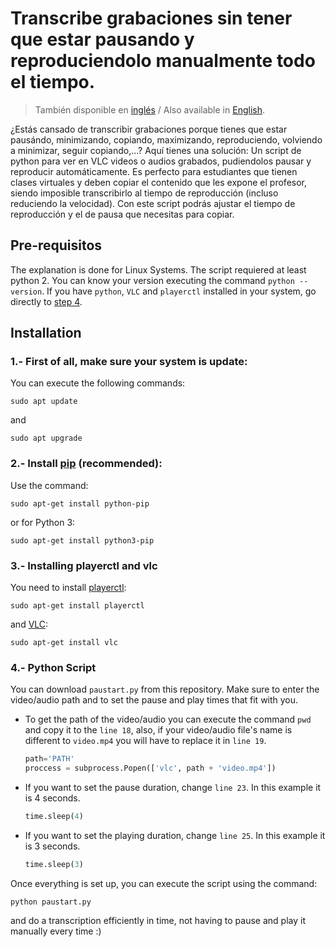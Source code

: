 # Transcribe grabaciones sin tener que estar pausando y reproduciendolo manualmente todo el tiempo.

>También disponible en [inglés](./README.md) / Also available in [English](./README.md).

¿Estás cansado de transcribir grabaciones porque tienes que estar pausándo, minimizando, copiando, maximizando, reproduciendo, volviendo a minimizar, seguir copiando,...? Aquí tienes una solución:
Un script de python para ver en VLC videos o audios grabados, pudiendolos pausar y reproducir automáticamente. Es perfecto para estudiantes que tienen clases virtuales y deben copiar el contenido que les expone el profesor, siendo imposible transcribirlo al tiempo de reproducción (incluso reduciendo la velocidad). Con este script podrás ajustar el tiempo de reproducción y el de pausa que necesitas para copiar.

## Pre-requisitos
The explanation is done for Linux Systems. The script requiered at least python 2. You can know your version executing the command `python --version`. If you have `python`, `VLC` and `playerctl` installed in your system, go directly to [step 4](#item1).

## Installation
### 1.- First of all, make sure your system is update:
You can execute the following commands:
```
sudo apt update
```
and
```
sudo apt upgrade
```
### 2.- Install [pip](https://pypi.org/project/pip/) (recommended):
Use the command:
```
sudo apt-get install python-pip
```
or for Python 3:
```
sudo apt-get install python3-pip
```
### 3.- Installing playerctl and vlc
You need to install [playerctl](https://github.com/altdesktop/playerctl):
```
sudo apt-get install playerctl
```
and [VLC](https://www.videolan.org/):
```
sudo apt-get install vlc
```
<a name="item1"></a>
### 4.- Python Script
You can download `paustart.py` from this repository. Make sure to enter the video/audio path and to set the pause and play times that fit with you.

* To get the path of the video/audio you can execute the command `pwd` and copy it to the `line 18`, also, if your video/audio file's name is different to `video.mp4` you will have to replace it in `line 19`.
    ```python
    path='PATH'
    proccess = subprocess.Popen(['vlc', path + 'video.mp4'])
    ```
* If you want to set the pause duration, change `line 23`. In this example it is 4 seconds.
    ```python
    time.sleep(4)
    ```
* If you want to set the playing duration, change `line 25`. In this example it is 3 seconds.
    ```python
    time.sleep(3)
    ```

Once everything is set up, you can execute the script using the command:
```
python paustart.py
```
and do a transcription efficiently in time, not having to pause and play it manually every time :)





